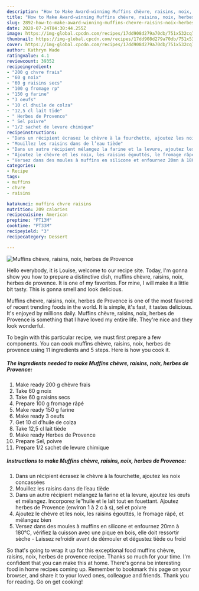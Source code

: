 ```yaml
---
description: "How to Make Award-winning Muffins chèvre, raisins, noix, herbes de Provence"
title: "How to Make Award-winning Muffins chèvre, raisins, noix, herbes de Provence"
slug: 2892-how-to-make-award-winning-muffins-chevre-raisins-noix-herbes-de-provence
date: 2020-07-24T04:30:44.255Z
image: https://img-global.cpcdn.com/recipes/17dd908d279a70db/751x532cq70/muffins-chevre-raisins-noix-herbes-de-provence-photo-principale-de-la-recette.jpg
thumbnail: https://img-global.cpcdn.com/recipes/17dd908d279a70db/751x532cq70/muffins-chevre-raisins-noix-herbes-de-provence-photo-principale-de-la-recette.jpg
cover: https://img-global.cpcdn.com/recipes/17dd908d279a70db/751x532cq70/muffins-chevre-raisins-noix-herbes-de-provence-photo-principale-de-la-recette.jpg
author: Kathryn Wade
ratingvalue: 4.1
reviewcount: 39352
recipeingredient:
- "200 g chvre frais"
- "60 g noix"
- "60 g raisins secs"
- "100 g fromage rp"
- "150 g farine"
- "3 oeufs"
- "10 cl dhuile de colza"
- "12,5 cl lait tide"
- " Herbes de Provence"
- " Sel poivre"
- "1/2 sachet de levure chimique"
recipeinstructions:
- "Dans un récipient écrasez le chèvre à la fourchette, ajoutez les noix concassées"
- "Mouillez les raisins dans de l’eau tiède"
- "Dans un autre récipient mélangez la farine et la levure, ajoutez les œufs et mélangez. Incorporez le’’huile et le lait tout en fouettant. Ajoutez herbes de Provence (environ 1 à 2 c à s), sel et poivre"
- "Ajoutez le chèvre et les noix, les raisins égouttés, le fromage râpé, et mélangez bien"
- "Versez dans des moules à muffins en silicone et enfournez 20mn à 180°C, vérifiez la cuisson avec une pique en bois, elle doit ressortir sèche  Laissez refroidir avant de démouler et dégustez tiède ou froid"
categories:
- Recipe
tags:
- muffins
- chvre
- raisins

katakunci: muffins chvre raisins 
nutrition: 209 calories
recipecuisine: American
preptime: "PT13M"
cooktime: "PT33M"
recipeyield: "3"
recipecategory: Dessert

---
```



![Muffins chèvre, raisins, noix, herbes de Provence](https://img-global.cpcdn.com/recipes/17dd908d279a70db/751x532cq70/muffins-chevre-raisins-noix-herbes-de-provence-photo-principale-de-la-recette.jpg)

Hello everybody, it is Louise, welcome to our recipe site. Today, I'm gonna show you how to prepare a distinctive dish, muffins chèvre, raisins, noix, herbes de provence. It is one of my favorites. For mine, I will make it a little bit tasty. This is gonna smell and look delicious.



Muffins chèvre, raisins, noix, herbes de Provence is one of the most favored of recent trending foods in the world. It is simple, it's fast, it tastes delicious. It's enjoyed by millions daily. Muffins chèvre, raisins, noix, herbes de Provence is something that I have loved my entire life. They're nice and they look wonderful.


To begin with this particular recipe, we must first prepare a few components. You can cook muffins chèvre, raisins, noix, herbes de provence using 11 ingredients and 5 steps. Here is how you cook it.

<!--inarticleads1-->

##### The ingredients needed to make Muffins chèvre, raisins, noix, herbes de Provence:

1. Make ready 200 g chèvre frais
1. Take 60 g noix
1. Take 60 g raisins secs
1. Prepare 100 g fromage râpé
1. Make ready 150 g farine
1. Make ready 3 oeufs
1. Get 10 cl d’huile de colza
1. Take 12,5 cl lait tiède
1. Make ready  Herbes de Provence
1. Prepare  Sel, poivre
1. Prepare 1/2 sachet de levure chimique




<!--inarticleads2-->

##### Instructions to make Muffins chèvre, raisins, noix, herbes de Provence:

1. Dans un récipient écrasez le chèvre à la fourchette, ajoutez les noix concassées
1. Mouillez les raisins dans de l’eau tiède
1. Dans un autre récipient mélangez la farine et la levure, ajoutez les œufs et mélangez. Incorporez le’’huile et le lait tout en fouettant. Ajoutez herbes de Provence (environ 1 à 2 c à s), sel et poivre
1. Ajoutez le chèvre et les noix, les raisins égouttés, le fromage râpé, et mélangez bien
1. Versez dans des moules à muffins en silicone et enfournez 20mn à 180°C, vérifiez la cuisson avec une pique en bois, elle doit ressortir sèche  - Laissez refroidir avant de démouler et dégustez tiède ou froid




So that's going to wrap it up for this exceptional food muffins chèvre, raisins, noix, herbes de provence recipe. Thanks so much for your time. I'm confident that you can make this at home. There's gonna be interesting food in home recipes coming up. Remember to bookmark this page on your browser, and share it to your loved ones, colleague and friends. Thank you for reading. Go on get cooking!
